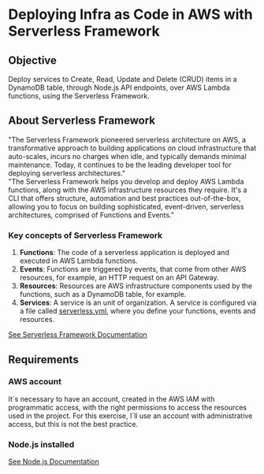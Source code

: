 <h1><b>Deploying Infra as Code in AWS with Serverless Framework</b></h1>
<h2><b>Objective</b></h2>
Deploy services to Create, Read, Update and Delete (CRUD) items in a DynamoDB table, through Node.js API endpoints, over AWS Lambda functions, using the Serverless Framework.
<h2><b>About Serverless Framework</b></h2>
"The Serverless Framework pioneered serverless architecture on AWS, a transformative approach to building applications on cloud infrastructure that auto-scales, incurs no charges when idle, and typically demands minimal maintenance. Today, it continues to be the leading developer tool for deploying serverless architectures." <br>
"The Serverless Framework helps you develop and deploy AWS Lambda functions, along with the AWS infrastructure resources they require. It's a CLI that offers structure, automation and best practices out-of-the-box, allowing you to focus on building sophisticated, event-driven, serverless architectures, comprised of Functions and Events."<br>

<h3><b>Key concepts of Serverless Framework</b></h3>

1. <b>Functions</b>: The code of a serverless application is deployed and executed in AWS Lambda functions.<br>
2. <b>Events</b>: Functions are triggered by events, that come from other AWS resources, for example, an HTTP request on an API Gateway.<br>
3. <b>Resources</b>: Resources are AWS infrastructure components used by the functions, such as a DynamoDB table, for example.<br>
4. <b>Services</b>: A service is an unit of organization. A service is configured via a file called <u>serverless.yml</u>, where you define your functions, events and resources.<br>

<a href="https://www.serverless.com/framework/docs" target="_blank">See Serverless Framework Documentation</a>

<h2><b>Requirements</b></h2>

<h3><b>AWS account</b></h3>

It´s necessary to have an account, created in the AWS IAM with programmatic access, with the right permissions to access the resources used in the project. For this exercise, I´ll use an account with administrative access, but this is not the best practice.

<h3><b>Node.js installed</b></h3>

<a href="https://nodejs.org/en" target="_blank">See Node.js Documentation</a>

